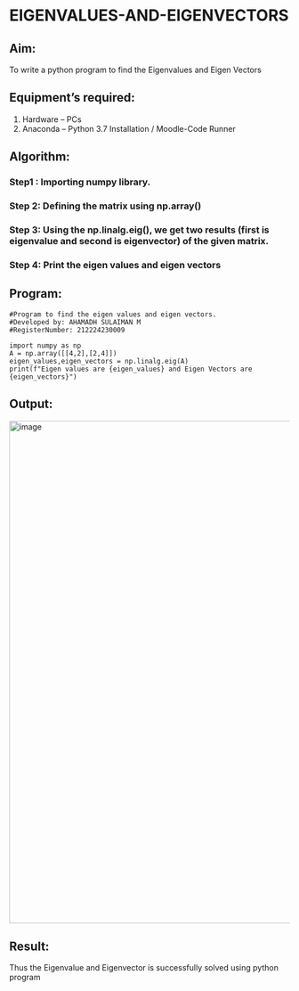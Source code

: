 # EIGENVALUES-AND-EIGENVECTORS
## Aim:
To write a python program to find the Eigenvalues and Eigen Vectors
## Equipment’s required:
1. 	Hardware – PCs
2. 	Anaconda – Python 3.7 Installation / Moodle-Code Runner
## Algorithm:

### Step1 : Importing numpy library.
### Step 2: Defining the matrix using np.array()
### Step 3: Using the np.linalg.eig(), we get two results (first is eigenvalue and second is eigenvector) of the given matrix.
### Step 4: Print the eigen values and eigen vectors

## Program:

```
#Program to find the eigen values and eigen vectors.
#Developed by: AHAMADH SULAIMAN M
#RegisterNumber: 212224230009

import numpy as np
A = np.array([[4,2],[2,4]])
eigen_values,eigen_vectors = np.linalg.eig(A)
print(f"Eigen values are {eigen_values} and Eigen Vectors are {eigen_vectors}")
```

## Output:

<img width="1310" height="902" alt="image" src="https://github.com/user-attachments/assets/ede89b7c-44dd-4317-b54b-f4874c14376c" />

## Result:
Thus the Eigenvalue and Eigenvector is successfully solved using python program

